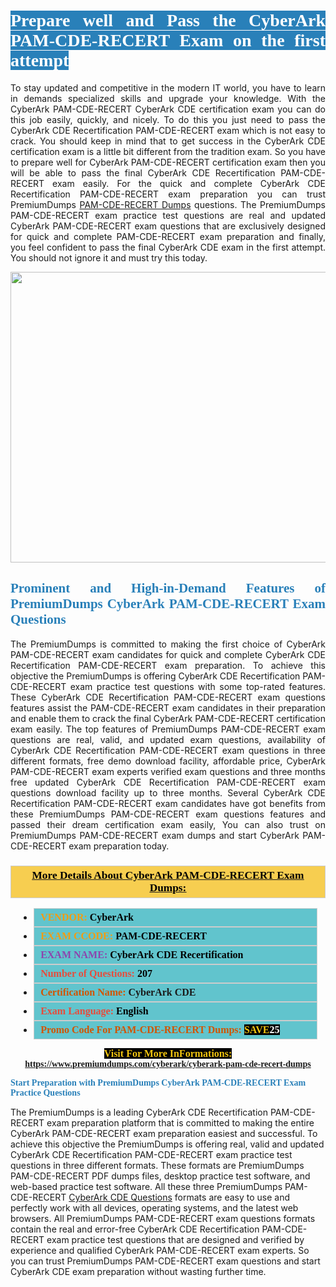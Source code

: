 <h1 style="text-align: justify;"><span style="color:#ffffff;"><span style="font-family:Georgia,serif;"><strong><span style="background-color:#2980b9;">Prepare well and Pass the CyberArk PAM-CDE-RECERT Exam on the first attempt</span></strong></span></span></h1>

<p style="text-align: justify;">To stay updated and competitive in the modern IT world, you have to learn in demands specialized skills and upgrade your knowledge. With the CyberArk PAM-CDE-RECERT CyberArk CDE certification exam you can do this job easily, quickly, and nicely. To do this you just need to pass the CyberArk CDE Recertification PAM-CDE-RECERT exam which is not easy to crack. You should keep in mind that to get success in the CyberArk CDE certification exam is a little bit different from the tradition exam. So you have to prepare well for CyberArk PAM-CDE-RECERT certification exam then you will be able to pass the final CyberArk CDE Recertification PAM-CDE-RECERT exam easily. For the quick and complete CyberArk CDE Recertification PAM-CDE-RECERT exam preparation you can trust PremiumDumps <a href="https://www.premiumdumps.com/cyberark/cyberark-pam-cde-recert-dumps">PAM-CDE-RECERT Dumps</a> questions. The PremiumDumps PAM-CDE-RECERT exam practice test questions are real and updated CyberArk PAM-CDE-RECERT exam questions that are exclusively designed for quick and complete PAM-CDE-RECERT exam preparation and finally, you feel confident to pass the final CyberArk CDE exam in the first attempt. You should not ignore it and must try this today.</p>

<p style="text-align: center;"><a href="https://www.premiumdumps.com/cyberark/cyberark-pam-cde-recert-dumps"><img alt="" src="https://i.imgur.com/KJGzbJ2.jpeg" style="width: 700px; height: 465px;" /></a></p>

<h2 style="text-align: justify;"><span style="color:#2980b9;"><span style="font-family:Georgia,serif;"><strong>Prominent and High-in-Demand Features of PremiumDumps CyberArk PAM-CDE-RECERT Exam Questions</strong></span></span></h2>

<p style="text-align: justify;">The PremiumDumps is committed to making the first choice of CyberArk PAM-CDE-RECERT exam candidates for quick and complete CyberArk CDE Recertification PAM-CDE-RECERT exam preparation. To achieve this objective the PremiumDumps is offering CyberArk CDE Recertification PAM-CDE-RECERT exam practice test questions with some top-rated features. These CyberArk CDE Recertification PAM-CDE-RECERT exam questions features assist the PAM-CDE-RECERT exam candidates in their preparation and enable them to crack the final CyberArk PAM-CDE-RECERT certification exam easily. The top features of PremiumDumps PAM-CDE-RECERT exam questions are real, valid, and updated exam questions, availability of CyberArk CDE Recertification PAM-CDE-RECERT exam questions in three different formats, free demo download facility, affordable price, CyberArk PAM-CDE-RECERT exam experts verified exam questions and three months free updated CyberArk CDE Recertification PAM-CDE-RECERT exam questions download facility up to three months. Several CyberArk CDE Recertification PAM-CDE-RECERT exam candidates have got benefits from these PremiumDumps PAM-CDE-RECERT exam questions features and passed their dream certification exam easily, You can also trust on PremiumDumps PAM-CDE-RECERT exam dumps and start CyberArk PAM-CDE-RECERT exam preparation today.</p>

<h3 style="background: #f7ce50; border: 1px solid rgb(204, 204, 204); padding: 5px 10px; text-align: center;"><span style="font-family:Georgia,serif;"><u><u><span style="color:#000000;"><span style="font-size:11pt"><span style="line-height:normal"><b><span style="font-size:13.0pt"><span cambria="">More Details About CyberArk PAM-CDE-RECERT Exam Dumps:</span></span></b></span></span></span></u></u></span></h3>

<ul>
	<li style="margin:0cm 10pt">
	<div style="background:#61c4cd; border: 1px solid rgb(204, 204, 204); padding: 5px 10px; text-align: justify;"><span style="font-family:Georgia,serif;"><span style="font-size:11pt"><span style="line-height:normal"><b><span style="font-size:12.0pt"><span new="" roman="" times=""><span style="color:#f39c12;">VENDOR:</span> <span style="color:#000000;">CyberArk</span></span></span></b></span></span></span></div>
	</li>
	<li style="margin:0cm 10pt">
	<div style="background: #61c4cd; border: 1px solid rgb(204, 204, 204); padding: 5px 10px; text-align: justify;"><span style="font-family:Georgia,serif;"><span style="font-size:11pt"><span style="line-height:normal"><b><span style="font-size:12.0pt"><span new="" roman="" times=""><span style="color:#f39c12;">EXAM CCODE:</span> <span style="color:#000000;">PAM-CDE-RECERT</span></span></span></b></span></span></span></div>
	</li>
	<li style="margin:0cm 10pt">
	<div style="background: #61c4cd; border: 1px solid rgb(204, 204, 204); padding: 5px 10px; text-align: justify;"><span style="font-family:Georgia,serif;"><span style="font-size:11pt"><span style="line-height:normal"><b><span style="font-size:12.0pt"><span new="" roman="" times=""><span style="color:#8e44ad;">EXAM NAME:</span> <span style="color:#000000;">CyberArk CDE Recertification</span></span></span></b></span></span></span></div>
	</li>
	<li style="margin:0cm 10pt">
	<div style="background: #61c4cd; border: 1px solid rgb(204, 204, 204); padding: 5px 10px;"><span style="font-family:Georgia,serif;"><span style="font-size:11pt"><span style="line-height:normal"><b><span style="font-size:12.0pt"><span new="" roman="" times=""><span style="color:#e74c3c;">Number of Questions:</span><span style="color:#000000;"><span style="color:#f1c40f;"> </span>207</span></span></span></b></span></span></span></div>
	</li>
	<li style="margin:0cm 10pt">
	<div style="background: #61c4cd; border: 1px solid rgb(204, 204, 204); padding: 5px 10px; text-align: justify;"><span style="font-family:Georgia,serif;"><span style="font-size:11pt"><span style="line-height:normal"><b><span style="font-size:12.0pt"><span new="" roman="" times=""><span style="color:#d35400;">Certification Name:</span> CyberArk CDE</span></span></b></span></span></span></div>
	</li>
	<li style="margin:0cm 10pt">
	<div style="background: #61c4cd; border: 1px solid rgb(204, 204, 204); padding: 5px 10px; text-align: justify;"><span style="font-family:Georgia,serif;"><span style="font-size:11pt"><span style="line-height:normal"><b><span style="font-size:12.0pt"><span new="" roman="" times=""><span style="color:#e74c3c;">Exam Language:</span> <span style="color:#000000;">English</span></span></span></b></span></span></span></div>
	</li>
	<li style="margin:0cm 10pt">
	<div style="background: #61c4cd; border: 1px solid rgb(204, 204, 204); padding: 5px 10px;"><span style="font-family:Georgia,serif;"><span style="font-size:11pt"><span style="line-height:normal"><b><span style="font-size:12.0pt"><span new="" roman="" times=""><span style="color:#d35400;">Promo Code For PAM-CDE-RECERT Dumps:</span><span style="color:#f1c40f;"> <span style="background-color:#000000;">SAVE</span></span><span style="color:#ffffff;"><span style="background-color:#000000;">25</span></span></span></span></b></span></span></span></div>
	</li>
</ul>

<p style="text-align: center;"><span style="font-family:Georgia,serif;"><strong><span style="font-size:16px;"><span style="color:#f1c40f;"><span style="background-color:#000000;">Visit For More InFormations:</span></span></span> <a href="https://www.premiumdumps.com/cyberark/cyberark-pam-cde-recert-dumps">https://www.premiumdumps.com/cyberark/cyberark-pam-cde-recert-dumps</a></strong></span></p>

<p><span style="color:#2980b9;"><span style="font-family:Georgia,serif;"><strong><strong><strong>Start Preparation with PremiumDumps CyberArk PAM-CDE-RECERT Exam Practice Questions</strong></strong></strong></span></span></p>

<p>The PremiumDumps is a leading CyberArk CDE Recertification PAM-CDE-RECERT exam preparation platform that is committed to making the entire CyberArk PAM-CDE-RECERT exam preparation easiest and successful. To achieve this objective the PremiumDumps is offering real, valid and updated CyberArk CDE Recertification PAM-CDE-RECERT exam practice test questions in three different formats. These formats are PremiumDumps PAM-CDE-RECERT PDF dumps files, desktop practice test software, and web-based practice test software. All these three PremiumDumps PAM-CDE-RECERT <a href="https://www.premiumdumps.com/cyberark/cyberark-cde-dumps">CyberArk CDE Questions</a> formats are easy to use and perfectly work with all devices, operating systems, and the latest web browsers. All PremiumDumps PAM-CDE-RECERT exam questions formats contain the real and error-free CyberArk CDE Recertification PAM-CDE-RECERT exam practice test questions that are designed and verified by experience and qualified CyberArk PAM-CDE-RECERT exam experts. So you can trust PremiumDumps PAM-CDE-RECERT exam questions and start CyberArk CDE exam preparation without wasting further time.</p>
